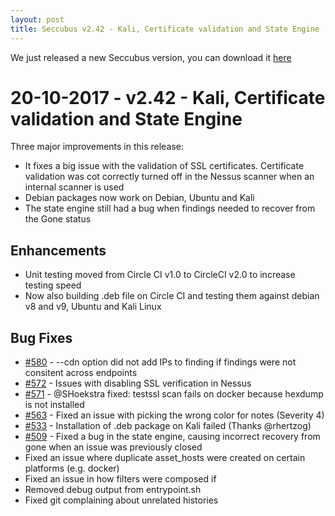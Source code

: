 ```yaml
---
layout: post
title: Seccubus v2.42 - Kali, Certificate validation and State Engine
---
```


We just released a new Seccubus version, you can download it [here](https://github.com/schubergphilis/Seccubus/releases/latest) 

20-10-2017 - v2.42 - Kali, Certificate validation and State Engine
==================================================================
Three major improvements in this release:
* It fixes a big issue with the validation of SSL certificates. Certificate validation was cot correctly turned off in the Nessus scanner when an internal scanner is used
* Debian packages now work on Debian, Ubuntu and Kali
* The state engine still had a bug when findings needed to recover from the Gone status

Enhancements
------------
* Unit testing moved from Circle CI v1.0 to CircleCI v2.0 to increase testing speed
* Now also building .deb file on Circle CI and testing them against debian v8 and v9, Ubuntu and Kali Linux

Bug Fixes
---------
* [#580](https://github.com/schubergphilis/Seccubus/issues/580) - --cdn option did not add IPs to finding if findings were not consitent across endpoints
* [#572](https://github.com/schubergphilis/Seccubus/issues/572) - Issues with disabling SSL verification in Nessus
* [#571](https://github.com/schubergphilis/Seccubus/issues/571) - @SHoekstra fixed: testssl scan fails on docker because hexdump is not installed
* [#563](https://github.com/schubergphilis/Seccubus/issues/563) - Fixed an issue with picking the wrong color for notes (Severity 4)
* [#533](https://github.com/schubergphilis/Seccubus/issues/533) - Installation of .deb package on Kali failed (Thanks @rhertzog)
* [#509](https://github.com/schubergphilis/Seccubus/issues/509) - Fixed a bug in the state engine, causing incorrect recovery from gone when an issue was previously closed
* Fixed an issue where duplicate asset_hosts were created on certain platforms (e.g. docker)
* Fixed an issue in how filters were composed if
* Removed debug output from entrypoint.sh
* Fixed git complaining about unrelated histories